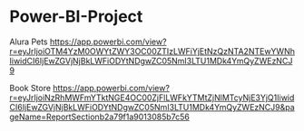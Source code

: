 # Power-BI-Project

Alura Pets
https://app.powerbi.com/view?r=eyJrIjoiOTM4YzM0OWYtZWY3OC00ZTIzLWFiYjEtNzQzNTA2NTEwYWNhIiwidCI6IjEwZGVjNjBkLWFiODYtNDgwZC05NmI3LTU1MDk4YmQyZWEzNCJ9


Book Store
https://app.powerbi.com/view?r=eyJrIjoiNzRhMWFmYTktNGE4OC00ZjFlLWFkYTMtZjNlMTcyNjE3YjQ1IiwidCI6IjEwZGVjNjBkLWFiODYtNDgwZC05NmI3LTU1MDk4YmQyZWEzNCJ9&pageName=ReportSectionb2a79f1a9013085b7c56
